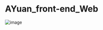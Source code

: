 # AYuan_front-end_Web

![image](http://github.com/AAYuan/AYuan_front-end_Web/raw/ReadMeImg/search.png)
 






